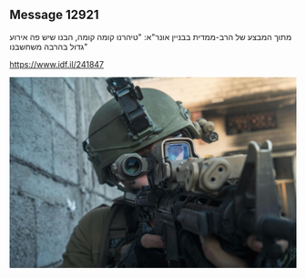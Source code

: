 ## Message 12921

מתוך המבצע של הרב-ממדית בבניין אונר"א:
"טיהרנו קומה קומה, הבנו שיש פה אירוע גדול בהרבה משחשבנו"

https://www.idf.il/241847

![Photo](12921/12921_photo.jpg)
